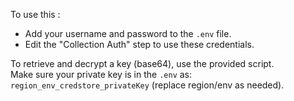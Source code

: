 To use this :

- Add your username and password to the `.env` file.
- Edit the "Collection Auth" step to use these credentials.

To retrieve and decrypt a key (base64), use the provided script.  
Make sure your private key is in the `.env` as:  
`region_env_credstore_privateKey` (replace region/env as needed).
